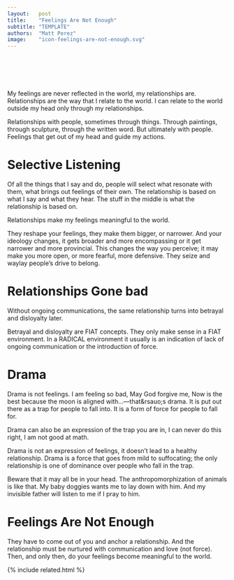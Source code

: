 ```yaml
---
layout:   post
title:    "Feelings Are Not Enough"
subtitle: "TEMPLATE"
authors:  "Matt Perez"
image:    "icon-feelings-are-not-enough.svg"
---
```


<div style="display:none;">
 <p>My feelings are never reflected in the world, my relationships are. I can relate to the world outside my head only through my relationships.</p>
</div>

<h1>&nbsp;</h1>
 <p>My feelings are never reflected in the world, my relationships are. Relationships are the way that I relate to the world. I can relate to the world outside my head only through my relationships.</p>
 <p>Relationships with people, sometimes through things. Through paintings, through sculpture, through the written word. But ultimately with people. Feelings that get out of my head and guide my actions.</p>

<h1>Selective Listening</h1>
 <p>Of all the things that I say and do, people will select what resonate with them, what brings out feelings of their own. The relationship is based on what I say and what they hear. The stuff in the middle is what the relationship is based on.</p>
 <p>Relationships make my feelings meaningful to the world.</p>
 <p>They reshape your feelings, they make them bigger, or narrower. And your ideology changes, it gets broader and more encompassing or it get narrower and more provincial. This changes the way you perceive; it may make you more open, or more fearful, more defensive. They seize and waylay people&rsquo;s drive to belong.</p>

<h1>Relationships Gone bad</h1>
 <p>Without ongoing communications, the same relationship turns into betrayal and disloyalty later.</p>
 <p>Betrayal and disloyalty are FIAT concepts. They only make sense in a FIAT environment. In a RADICAL environment it usually is an indication of lack of ongoing communication or the introduction of force.</p>

<h1>Drama</h1>
 <p>Drama is not feelings. <span class="_quotespan">I am feeling so bad,</span> <span class="_quotespan">May God forgive me,</span> <span class="_quotespan">Now is the best because the moon is aligned with&hellip;</span>—that&rsauo;s drama. It is put out there as a trap for people to fall into. It is a form of force for people to fall for.</p>
 <p>Drama can also be an expression of the trap you are in, <span class="_quotespan">I can never do this right,</span> <span class="_quotespan">I am not good at math.</span></p>
 <p>Drama is not an expression of feelings, it doesn&rsquo;t lead to a healthy relationship. Drama is a force that goes from mild to suffocating; the only relationship is one of dominance over people who fall in the trap.</p>
 <p>Beware that it may all be in your head. The anthropomorphization of animals is like that. <span class="_quotespan">My baby doggies wants me to lay down with him.</span> And my invisible father will listen to me if I pray to him.</p>

<h1>Feelings Are Not Enough</h1>
 <p>They have to come out of you and anchor a relationship. And the relationship must be nurtured with communication and love (not force). Then, and only then, do your feelings become meaningful to the world.</p>

{% include related.html %}